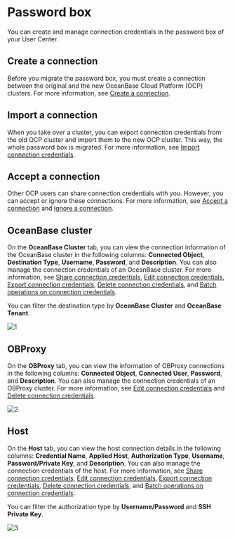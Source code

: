 # Password box

You can create and manage connection credentials in the password box of your User Center. 

## Create a connection

Before you migrate the password box, you must create a connection between the original and the new OceanBase Cloud Platform (OCP) clusters. For more information, see [Create a connection](../../12.management-user-center/1.create-connection.md). 

## Import a connection

When you take over a cluster, you can export connection credentials from the old OCP cluster and import them to the new OCP cluster. This way, the whole password box is migrated. For more information, see [Import connection credentials](../../12.management-user-center/3.import-connection.md). 

## Accept a connection

Other OCP users can share connection credentials with you. However, you can accept or ignore these connections. For more information, see [Accept a connection](../../12.management-user-center/8.accept-connection.md) and [Ignore a connection](../../12.management-user-center/9.ignore-connection.md). 

## OceanBase cluster

On the **OceanBase Cluster** tab, you can view the connection information of the OceanBase cluster in the following columns: **Connected Object**, **Destination Type**, **Username**, **Password**, and **Description**. You can also manage the connection credentials of an OceanBase cluster. For more information, see [Share connection credentials](../../12.management-user-center/4.share-connection.md), [Edit connection credentials](../../12.management-user-center/5.edit-connection.md), [Export connection credentials](../../12.management-user-center/2.export-connection.md), [Delete connection credentials](../../12.management-user-center/6.del-connection.md), and [Batch operations on connection credentials](../../12.management-user-center/7.operation-connection.md). 

You can filter the destination type by **OceanBase Cluster** and **OceanBase Tenant**. 

![1](https://obbusiness-private.oss-cn-shanghai.aliyuncs.com/doc/img/ocp/%E5%AF%86%E7%A0%81%E7%AE%B11.png)

## OBProxy

On the **OBProxy** tab, you can view the information of OBProxy connections in the following columns: **Connected Object**, **Connected User**, **Password**, and **Description**. You can also manage the connection credentials of an OBProxy cluster. For more information, see [Edit connection credentials](../../12.management-user-center/5.edit-connection.md) and [Delete connection credentials](../../12.management-user-center/6.del-connection.md). 

![2](https://obbusiness-private.oss-cn-shanghai.aliyuncs.com/doc/img/ocp/%E5%AF%86%E7%A0%81%E7%AE%B12.png)

## Host

On the **Host** tab, you can view the host connection details in the following columns: **Credential Name**, **Applied Host**, **Authorization Type**, **Username**, **Password/Private Key**, and **Description**. You can also manage the connection credentials of the host. For more information, see [Share connection credentials](../../12.management-user-center/4.share-connection.md), [Edit connection credentials](../../12.management-user-center/5.edit-connection.md), [Export connection credentials](../../12.management-user-center/2.export-connection.md), [Delete connection credentials](../../12.management-user-center/6.del-connection.md), and [Batch operations on connection credentials](../../12.management-user-center/7.operation-connection.md). 

You can filter the authorization type by **Username/Password** and **SSH Private Key**. 

![3](https://obbusiness-private.oss-cn-shanghai.aliyuncs.com/doc/img/ocp/%E5%AF%86%E7%A0%81%E7%AE%B13.png)
